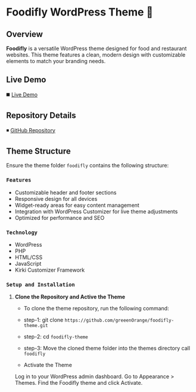 # Foodifly WordPress Theme 🌟

## Overview
**Foodifly** is a versatile WordPress theme designed for food and restaurant websites. This theme features a clean, modern design with customizable elements to match your branding needs.

## Live Demo
:black_medium_square: [Live Demo](https://your-live-demo-url.com)

## Repository Details
:black_medium_small_square: [GitHub Repository](https://github.com/yourusername/foodifly)

## Theme Structure
Ensure the theme folder `foodifly` contains the following structure:

### `Features`

* Customizable header and footer sections
* Responsive design for all devices
* Widget-ready areas for easy content management
* Integration with WordPress Customizer for live theme adjustments
* Optimized for performance and SEO

### `Technology`

* WordPress
* PHP
* HTML/CSS
* JavaScript
* Kirki Customizer Framework

### `Setup and Installation`

1. **Clone the Repository and Active the Theme**

   * To clone the theme repository, run the following command:

   * step-1: git clone `https://github.com/greeenOrange/foodifly-theme.git`
   * step-2: cd `foodifly-theme`
   * step-3: Move the cloned theme folder into the themes directory call `foodifly`
   * Activate the Theme

    Log in to your WordPress admin dashboard.
    Go to Appearance > Themes.
    Find the Foodifly theme and click Activate.
